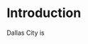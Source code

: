 <!-- Note: this is where I'm adding the write-up for now for maximum visibility.
Can go elsewhere, e.g. as a vignette before this is open sourced. -->
Introduction
============

Dallas City is
